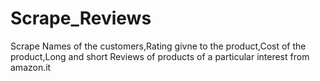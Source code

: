 # Scrape_Reviews

Scrape Names of the customers,Rating givne to the product,Cost of the product,Long and short Reviews of products of  a particular interest from amazon.it
